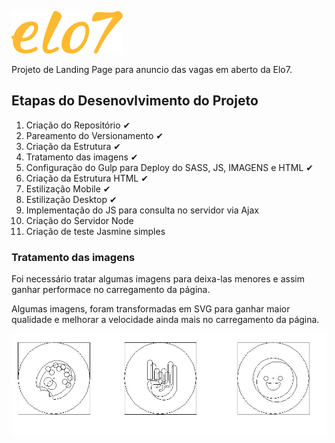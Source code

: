 ![Elo7](./client/src/assets/images/logo-elo7.svg)

Projeto de Landing Page para anuncio das vagas em aberto da Elo7.



## Etapas do Desenovlvimento do Projeto

1. Criação do Repositório ✔
2. Pareamento do Versionamento ✔
3. Criação da Estrutura ✔
4. Tratamento das imagens ✔
5. Configuração do Gulp para Deploy do SASS, JS, IMAGENS e HTML ✔
6. Criação da Estrutura HTML ✔
7. Estilização Mobile ✔
8. Estilização Desktop ✔
9. Implementação do JS para consulta no servidor via Ajax
10. Criação do Servidor Node
11. Criação de teste Jasmine simples


### Tratamento das imagens
Foi necessário tratar algumas imagens para deixa-las menores e assim ganhar performace no carregamento da página.

Algumas imagens, foram transformadas em SVG para ganhar maior qualidade e melhorar a velocidade ainda mais no carregamento da página.


![atividades](./doc/outline-icones.jpg)